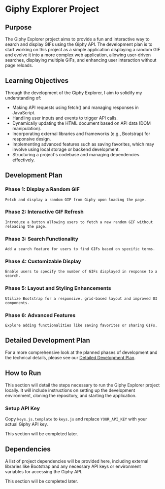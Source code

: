 # Giphy Explorer Project

## Purpose

The Giphy Explorer project aims to provide a fun and interactive way to search and display GIFs using the Giphy API. The development plan is to start working on this project as a simple application displaying a random GIF and evolve it into a more complex web application, allowing user-driven searches, displaying multiple GIFs, and enhancing user interaction without page reloads.

## Learning Objectives

Through the development of the Giphy Explorer, I aim to solidify my understanding of:

- Making API requests using fetch() and managing responses in JavaScript.
- Handling user inputs and events to trigger API calls.
- Dynamically updating the HTML document based on API data (DOM manipulation).
- Incorporating external libraries and frameworks (e.g., Bootstrap) for responsive design.
- Implementing advanced features such as saving favorites, which may involve using local storage or backend development.
- Structuring a project's codebase and managing dependencies effectively.

## Development Plan

### Phase 1: Display a Random GIF

    Fetch and display a random GIF from Giphy upon loading the page.

### Phase 2: Interactive GIF Refresh

    Introduce a button allowing users to fetch a new random GIF without reloading the page.

### Phase 3: Search Functionality

    Add a search feature for users to find GIFs based on specific terms.

### Phase 4: Customizable Display

    Enable users to specify the number of GIFs displayed in response to a search.

### Phase 5: Layout and Styling Enhancements

    Utilize Bootstrap for a responsive, grid-based layout and improved UI components.

### Phase 6: Advanced Features

    Explore adding functionalities like saving favorites or sharing GIFs.

## Detailed Development Plan

For a more comprehensive look at the planned phases of development and the technical details, please see our [Detailed Development Plan](./DEVELOPMENT_PLAN.md).

## How to Run

This section will detail the steps necessary to run the Giphy Explorer project locally. It will include instructions on setting up the development environment, cloning the repository, and starting the application.

### Setup API Key

Copy `keys.js.template` to `keys.js` and replace `YOUR_API_KEY` with your actual Giphy API key.

This section will be completed later.

## Dependencies

A list of project dependencies will be provided here, including external libraries like Bootstrap and any necessary API keys or environment variables for accessing the Giphy API.

This section will be completed later.
